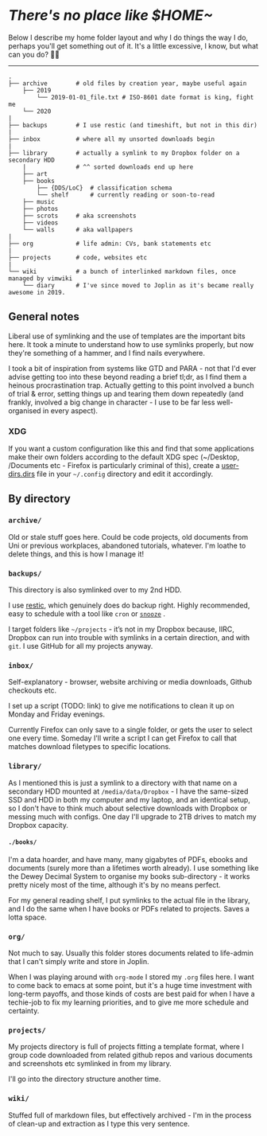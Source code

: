 # *There's no place like $HOME~*

Below I describe my home folder layout and why I do things the way I do, perhaps you'll get something out of it. It's a little excessive, I know, but what can you do? 🤷‍♂

---

```
.
├── archive        # old files by creation year, maybe useful again
    ├── 2019       
        └── 2019-01-01_file.txt # ISO-8601 date format is king, fight me
    └── 2020        
|
├── backups        # I use restic (and timeshift, but not in this dir)
|
├── inbox          # where all my unsorted downloads begin
|
├── library        # actually a symlink to my Dropbox folder on a secondary HDD
    |              # ^^ sorted downloads end up here
    ├── art
    ├── books
        ├── {DDS/LoC}  # classification schema
        └── shelf      # currently reading or soon-to-read
    ├── music
    ├── photos
    ├── scrots     # aka screenshots
    ├── videos
    └── walls      # aka wallpapers
|
├── org            # life admin: CVs, bank statements etc 
|
├── projects       # code, websites etc
|
└── wiki           # a bunch of interlinked markdown files, once managed by vimwiki
    └── diary      # I've since moved to Joplin as it's became really awesome in 2019.
```

## General notes

Liberal use of symlinking and the use of templates are the important bits here. It took a minute to understand how to use symlinks properly, but now they're something of a hammer, and I find nails everywhere. 

I took a bit of inspiration from systems like GTD and PARA - not that I'd ever advise getting too into these beyond reading a brief tl;dr, as I find them a heinous procrastination trap. Actually getting to this point involved a bunch of trial & error, setting things up and tearing them down repeatedly (and frankly, involved a big change in character - I use to be far less well-organised in every aspect).

### XDG

If you want a custom configuration like this and find that some applications make their own folders according to the default XDG spec (~/Desktop, /Documents etc - Firefox is particularly criminal of this), create a [user-dirs.dirs](https://wiki.archlinux.org/index.php/XDG_user_directories) file in your `~/.config` directory and edit it accordingly.

## By directory

### `archive/`

Old or stale stuff goes here. Could be code projects, old documents from Uni or previous workplaces, abandoned tutorials, whatever. I'm loathe to delete things, and this is how I manage it!

### `backups/`

This directory is also symlinked over to my 2nd HDD.

I use [restic](https://restic.net/), which genuinely does do backup right. Highly recommended, easy to schedule with a tool like `cron` or [`snooze`](https://github.com/leahneukirchen/snooze) .

I target folders like `~/projects` - it’s not in my Dropbox because, IIRC, Dropbox can run into trouble with symlinks in a certain direction, and with `git`. I use GitHub for all my projects anyway.

### `inbox/`

Self-explanatory - browser, website archiving or media downloads, Github checkouts etc.

I set up a script (TODO: link) to give me notifications to clean it up on Monday and Friday evenings.

Currently Firefox can only save to a single folder, or gets the user to select one every time. Someday I'll write a script I can get Firefox to call that matches download filetypes to specific locations.

### `library/`

As I mentioned this is just a symlink to a directory with that name on a secondary HDD mounted at `/media/data/Dropbox` - I have the same-sized SSD and HDD in both my computer and my laptop, and an identical setup, so I don't have to think much about selective downloads with Dropbox or messing much with configs. One day I'll upgrade to 2TB drives to match my Dropbox capacity.

#### `./books/`

I'm a data hoarder, and have many, many gigabytes of PDFs, ebooks and documents (surely more than a lifetimes worth already). I use something like the Dewey Decimal System to organise my books sub-directory - it works pretty nicely most of the time, although it's by no means perfect. 

For my general reading shelf, I put symlinks to the actual file in the library, and I do the same when I have books or PDFs related to projects. Saves a lotta space.

### `org/`

Not much to say. Usually this folder stores documents related to life-admin that I can't simply write and store in Joplin.

When I was playing around with `org-mode` I stored my `.org` files here. I want to come back to emacs at some point, but it's a huge time investment with long-term payoffs, and those kinds of costs are best paid for when I have a techie-job to fix my learning priorities, and to give me more schedule and certainty.


### `projects/`

My projects directory is full of projects fitting a template format, where I group code downloaded from related github repos and various documents and screenshots etc symlinked in from my library. 

I'll go into the directory structure another time.


### `wiki/`

Stuffed full of markdown files, but effectively archived - I'm in the process of clean-up and extraction as I type this very sentence.
